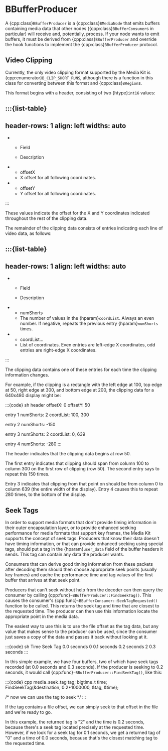 # BBufferProducer

A {cpp:class}`BBufferProducer` is a {cpp:class}`BMediaNode` that emits
buffers containing media data that other nodes
({cpp:class}`BBufferConsumer`s in particular) will receive and,
potentially, process. If your node wants to emit buffers, it must be
derived from {cpp:class}`BBufferProducer` and override the hook functions
to implement the {cpp:class}`BBufferProducer` protocol.

## Video Clipping

Currently, the only video clipping format supported by the Media Kit is
{cpp:enumerator}`B_CLIP_SHORT_RUNS`, although there is a function in this
class for converting between this format and {cpp:class}`BRegion`s.

This format begins with a header, consisting of two {htype}`int16` values:

:::{list-table}
---
header-rows: 1
align: left
widths: auto
---
-
	- Field

	- Description

-
	- offsetX
	- X offset for all following coordinates.
-
	- offsetY
	- Y offset for all following coordinates.

:::

These values indicate the offset for the X and Y coordinates indicated
throughout the rest of the clipping data.

The remainder of the clipping data consists of entries indicating each line
of video data, as follows:

:::{list-table}
---
header-rows: 1
align: left
widths: auto
---
-
	- Field

	- Description

-
	- numShorts
	- The number of values in the {hparam}`coordList`. Always an even number. If
		negative, repeats the previous entry {hparam}`numShorts` times.
-
	- coordList…
	- List of coordinates. Even entries are left-edge X coordinates, odd entries
		are right-edge X coordinates.

:::

The clipping data contains one of these entries for each time the clipping
information changes.

For example, if the clipping is a rectangle with the left edge at 100, top
edge at 50, right edge at 300, and bottom edge at 200, the clipping data
for a 640x480 display might be:

:::{code} sh
header
   offsetX: 0
   offsetY: 50

entry 1
   numShorts: 2
   coordList: 100, 300

entry 2
   numShorts: -150

entry 3
   numShorts: 2
   coordList: 0, 639

entry 4
   numShorts: -280
:::

The header indicates that the clipping data begins at row 50.

The first entry indicates that clipping should span from column 100 to
column 300 on the first row of clipping (row 50). The second entry says to
repeat this 150 times.

Entry 3 indicates that clipping from that point on should be from column 0
to column 639 (the entire width of the display). Entry 4 causes this to
repeat 280 times, to the bottom of the display.

## Seek Tags

In order to support media formats that don't provide timing information in
their outer encapsulation layer, or to provide enhanced seeking performance
for media formats that support key frames, the Media Kit supports the
concept of seek tags. Producers that know their data doesn't have timing
information, or that can provide enhanced seeking using special tags,
should put a tag in the {hparam}`user_data` field of the buffer headers it
sends. This tag can contain any data the producer wants.

Consumers that can derive good timing information from these packets after
decoding them should then choose appropriate seek points (usually key
frames) and cache the performance time and tag values of the first buffer
that arrives at that seek point.

Producers that can't seek without help from the decoder can then query the
consumer by calling {cpp:func}`~BBufferProducer::FindSeekTag()`. This
causes the consumer's {cpp:func}`~BBufferConsumer::SeekTagRequested()`
function to be called. This returns the seek tag and time that are closest
to the requested time. The producer can then use this information locate
the appropriate point in the media data.

The easiest way to use this is to use the file offset as the tag data, but
any value that makes sense to the producer can be used, since the consumer
just saves a copy of the data and passes it back without looking at it.

:::{code} sh
Time          Seek Tag
0.0 seconds   0
0.1 seconds   <none>
0.2 seconds   2
0.3 seconds   <none>
:::

In this simple example, we have four buffers, two of which have seek tags
recorded (at 0.0 seconds and 0.3 seconds). If the producer is seeking to
0.2 seconds, it would call {cpp:func}`~BBufferProducer::FindSeekTag()`,
like this:

:::{code} cpp
media_seek_tag tag;
bigtime_t time;
FindSeekTag(&destination, 0.2*1000000, &tag, &time);

/* now we can use the tag to seek */
:::

If the tag contains a file offset, we can simply seek to that offset in the
file and we're ready to go.

In this example, the returned tag is "2" and the time is 0.2 seconds,
because there's a seek tag located precisely at the requested time.
However, if we look for a seek tag for 0.1 seconds, we get a returned tag
of "0" and a time of 0.0 seconds, because that's the closest matching tag
to the requested time.
